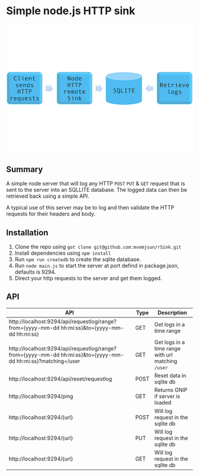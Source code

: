 # Simple node.js HTTP sink

![](https://github.com/mvemjsun/rSink/blob/master/rSink.png)

## Summary 
A simple node server that will log any HTTP `POST` `PUT` & `GET` request that is sent to the server into an SQLLITE database. The logged data can then be retrieved back using a simple API.

A typical use of this server may be to log and then validate the HTTP requests for their headers and body.

## Installation

1. Clone the repo using `got clone git@github.com:mvemjsun/rSink.git` 
2. Install dependencies using `npm install`
3. Run `npm run createdb` to create the sqlite database.
4. Run `node main.js` to start the server at port defind in package.json, defaults is 9294.
5. Direct your http requests to the server and get them logged.

## API

 | API | Type |Description |
   | --- | --- | --- |
   | http://localhost:9294/api/requestlog/range?from={yyyy-mm-dd hh:mi:ss}&to={yyyy-mm-dd hh:mi:ss} | GET | Get logs in a time range |
   | http://localhost:9294/api/requestlog/range?from={yyyy-mm-dd hh:mi:ss}&to={yyyy-mm-dd hh:mi:ss}?matching=/user | GET | Get logs in a time range with url matching `/user` |
   | http://localhost:9294/api/reset/requestlog | POST | Reset data in sqlite db |
   | http://localhost:9294/ping  | GET  | Returns GNIP if server is loaded |
   | http://localhost:9294/{url} | POST | Will log request in the sqlite db |
   | http://localhost:9294/{url} | PUT  | Will log request in the sqlite db |
   | http://localhost:9294/{url} | GET  | Will log request in the sqlite db |